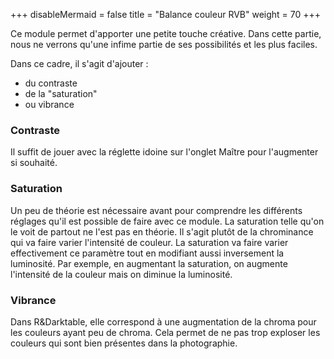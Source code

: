 +++
disableMermaid = false
title = "Balance couleur RVB"
weight = 70
+++

Ce module  permet d'apporter  une petite  touche créative.  Dans cette
partie, nous  ne verrons qu'une  infime partie de ses  possibilités et
les plus faciles.

Dans ce cadre, il s'agit d'ajouter :
* du contraste
* de la "saturation"
* ou vibrance

### Contraste
Il suffit  de jouer avec la  réglette idoine sur l'onglet  Maître pour
l'augmenter si souhaité.

### Saturation

Un peu de théorie est  nécessaire avant pour comprendre les différents
réglages qu'il est possible de faire avec ce module.
La  saturation  telle  qu'on  le  voit de  partout  ne  l'est  pas  en
théorie.  Il s'agit  plutôt  de  la chrominance  qui  va faire  varier
l'intensité de couleur. La saturation va faire varier effectivement ce
paramètre  tout  en modifiant  aussi  inversement  la luminosité.  Par
exemple, en  augmentant la saturation,  on augmente l'intensité  de la
couleur mais on diminue la luminosité.

### Vibrance
Dans R&Darktable, elle correspond à une augmentation de la chroma pour
les couleurs ayant peu de chroma.  Cela permet de ne pas trop exploser
les couleurs qui sont bien présentes dans la photographie.
